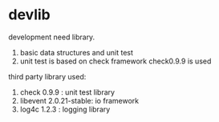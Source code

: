 devlib
======

development need library.

  1. basic data structures and unit test
  2. unit test is based on check framework check0.9.9 is used

third party library used:

  1. check 0.9.9 : unit test library
  2. libevent 2.0.21-stable: io framework
  3. log4c 1.2.3 : logging library

